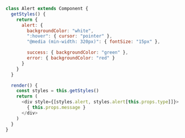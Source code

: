 ```js
class Alert extends Component {
  getStyles() {
    return {
      alert: {
        backgroundColor: "white",
        ":hover": { cursor: "pointer" },
        "@media (min-width: 320px)": { fontSize: "15px" },

        success: { backgroundColor: "green" },
        error: { backgroundColor: "red" }
      }
    }
  }

  render() {
    const styles = this.getStyles()
    return (
      <div style={[styles.alert, styles.alert[this.props.type]]}>
        { this.props.message }
      </div>
    )
  }
}
```

<span class="fragment current-only" data-code-focus="6-7"></span>
<span class="fragment current-only" data-code-focus="18"></span>
